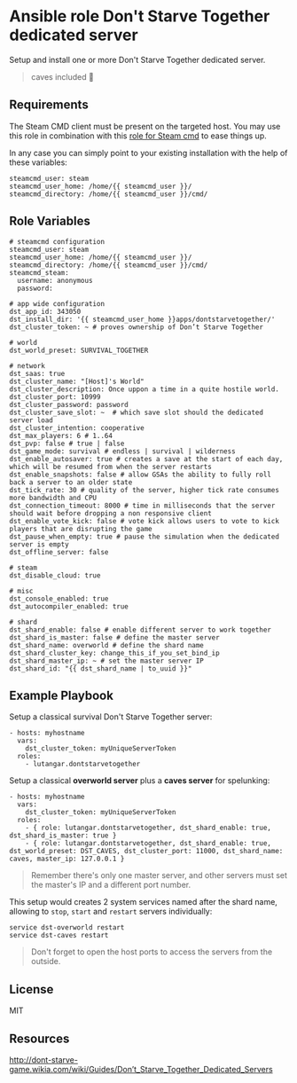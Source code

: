 Ansible role Don't Starve Together dedicated server
===================================================

Setup and install one or more Don't Starve Together dedicated server.
> caves included :mushroom:

Requirements
------------

The Steam CMD client must be present on the targeted host.
You may use this role in combination with this [role for Steam cmd](https://github.com/lutangar/ansible-role-steamcmd) to ease things up.

In any case you can simply point to your existing installation with the help of these variables:
```
steamcmd_user: steam
steamcmd_user_home: /home/{{ steamcmd_user }}/
steamcmd_directory: /home/{{ steamcmd_user }}/cmd/
```

Role Variables
--------------
```
# steamcmd configuration
steamcmd_user: steam
steamcmd_user_home: /home/{{ steamcmd_user }}/
steamcmd_directory: /home/{{ steamcmd_user }}/cmd/
steamcmd_steam:
  username: anonymous
  password:

# app wide configuration
dst_app_id: 343050
dst_install_dir: '{{ steamcmd_user_home }}apps/dontstarvetogether/'
dst_cluster_token: ~ # proves ownership of Don’t Starve Together

# world
dst_world_preset: SURVIVAL_TOGETHER

# network
dst_saas: true
dst_cluster_name: "[Host]'s World"
dst_cluster_description: Once uppon a time in a quite hostile world.
dst_cluster_port: 10999
dst_cluster_password: password
dst_cluster_save_slot: ~  # which save slot should the dedicated server load
dst_cluster_intention: cooperative
dst_max_players: 6 # 1..64
dst_pvp: false # true | false
dst_game_mode: survival # endless | survival | wilderness
dst_enable_autosaver: true # creates a save at the start of each day, which will be resumed from when the server restarts
dst_enable_snapshots: false # allow GSAs the ability to fully roll back a server to an older state
dst_tick_rate: 30 # quality of the server, higher tick rate consumes more bandwidth and CPU
dst_connection_timeout: 8000 # time in milliseconds that the server should wait before dropping a non responsive client
dst_enable_vote_kick: false # vote kick allows users to vote to kick players that are disrupting the game
dst_pause_when_empty: true # pause the simulation when the dedicated server is empty
dst_offline_server: false

# steam
dst_disable_cloud: true

# misc
dst_console_enabled: true
dst_autocompiler_enabled: true

# shard
dst_shard_enable: false # enable different server to work together
dst_shard_is_master: false # define the master server
dst_shard_name: overworld # define the shard name
dst_shard_cluster_key: change_this_if_you_set_bind_ip
dst_shard_master_ip: ~ # set the master server IP
dst_shard_id: "{{ dst_shard_name | to_uuid }}"
```

Example Playbook
----------------

Setup a classical survival Don't Starve Together server:
```
- hosts: myhostname
  vars:
    dst_cluster_token: myUniqueServerToken
  roles:
    - lutangar.dontstarvetogether
```

Setup a classical **overworld server** plus a **caves server** for spelunking:
```
- hosts: myhostname
  vars:
    dst_cluster_token: myUniqueServerToken
  roles:
    - { role: lutangar.dontstarvetogether, dst_shard_enable: true, dst_shard_is_master: true }
    - { role: lutangar.dontstarvetogether, dst_shard_enable: true, dst_world_preset: DST_CAVES, dst_cluster_port: 11000, dst_shard_name: caves, master_ip: 127.0.0.1 }
```

> Remember there's only one master server, and other servers must set the master's IP and a different port number.

This setup would creates 2 system services named after the shard name, allowing to `stop`, `start` and `restart` servers individually:
```
service dst-overworld restart
service dst-caves restart
```

> Don't forget to open the host ports to access the servers from the outside.

License
-------

MIT

Resources
---------

<http://dont-starve-game.wikia.com/wiki/Guides/Don’t_Starve_Together_Dedicated_Servers>
